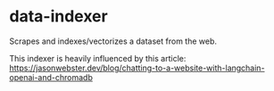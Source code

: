 # data-indexer
Scrapes and indexes/vectorizes a dataset from the web. 

This indexer is heavily influenced by this article: https://jasonwebster.dev/blog/chatting-to-a-website-with-langchain-openai-and-chromadb